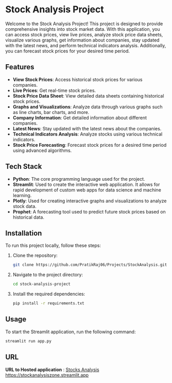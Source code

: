 # Stock Analysis Project

Welcome to the Stock Analysis Project! This project is designed to provide comprehensive insights into stock market data. With this application, you can access stock prices, view live prices, analyze stock price data sheets, visualize various graphs, get information about companies, stay updated with the latest news, and perform technical indicators analysis. Additionally, you can forecast stock prices for your desired time period.

## Features

- **View Stock Prices**: Access historical stock prices for various companies.
- **Live Prices**: Get real-time stock prices.
- **Stock Price Data Sheet**: View detailed data sheets containing historical stock prices.
- **Graphs and Visualizations**: Analyze data through various graphs such as line charts, bar charts, and more.
- **Company Information**: Get detailed information about different companies.
- **Latest News**: Stay updated with the latest news about the companies.
- **Technical Indicators Analysis**: Analyze stocks using various technical indicators.
- **Stock Price Forecasting**: Forecast stock prices for a desired time period using advanced algorithms.

## Tech Stack

- **Python**: The core programming language used for the project.
- **Streamlit**: Used to create the interactive web application. It allows for rapid development of custom web apps for data science and machine learning.
- **Plotly**: Used for creating interactive graphs and visualizations to analyze stock data.
- **Prophet**: A forecasting tool used to predict future stock prices based on historical data.

## Installation

To run this project locally, follow these steps:

1. Clone the repository:
    ```bash
    git clone https://github.com/PratikRaj06/Projects/StockAnalysis.git
    ```
2. Navigate to the project directory:
    ```bash
    cd stock-analysis-project
    ```
3. Install the required dependencies:
    ```bash
    pip install -r requirements.txt
    ```

## Usage

To start the Streamlit application, run the following command:
```bash
streamlit run app.py
```



## URL 
**URL to Hosted application** : [Stocks Analysis](https://stockanalysiszone.streamlit.app)
https://stockanalysiszone.streamlit.app



